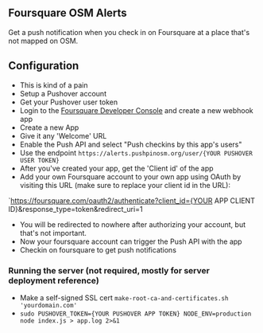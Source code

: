 ## Foursquare OSM Alerts

Get a push notification when you check in on Foursquare at a place that's not mapped on OSM.

## Configuration
- This is kind of a pain
- Setup a Pushover account
- Get your Pushover user token
- Login to the [Foursquare Developer Console](https://foursquare.com/developers/apps) and create a new webhook app
- Create a new App
- Give it any 'Welcome' URL
- Enable the Push API and select "Push checkins by this app's users"
- Use the endpoint `https://alerts.pushpinosm.org/user/{YOUR PUSHOVER USER TOKEN}`
- After you've created your app, get the 'Client id' of the app
- Add your own Foursquare account to your own app using OAuth by visiting this URL (make sure to replace your client id in the URL):

`https://foursquare.com/oauth2/authenticate?client_id={YOUR APP CLIENT ID}&response_type=token&redirect_uri=1

- You will be redirected to nowhere after authorizing your account, but that's not important.
- Now your foursquare account can trigger the Push API with the app
- Checkin on foursquare to get push notifications

### Running the server (not required, mostly for server deployment reference)
- Make a self-signed SSL cert `make-root-ca-and-certificates.sh 'yourdomain.com'`
- `sudo PUSHOVER_TOKEN={YOUR PUSHOVER APP TOKEN} NODE_ENV=production node index.js > app.log 2>&1`
